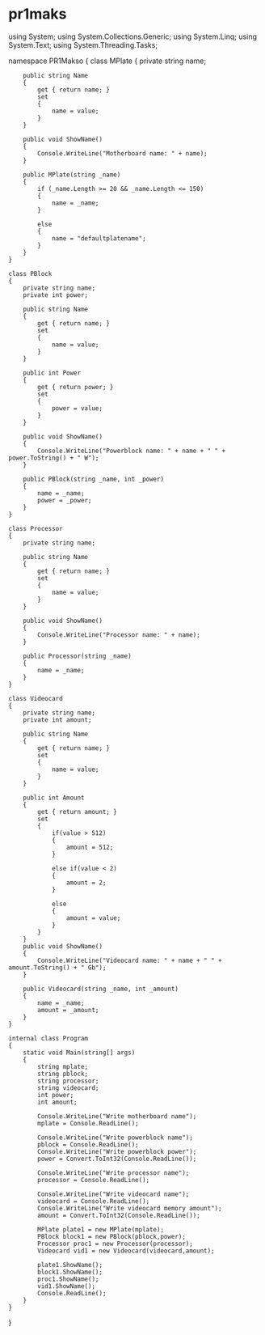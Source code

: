 # pr1maks
using System;
using System.Collections.Generic;
using System.Linq;
using System.Text;
using System.Threading.Tasks;

namespace PR1Makso
{
    class MPlate
    {
        private string name;

        public string Name
        {
            get { return name; }
            set 
            {
                name = value;
            }
        }

        public void ShowName()
        {
            Console.WriteLine("Motherboard name: " + name);
        }

        public MPlate(string _name)
        {
            if (_name.Length >= 20 && _name.Length <= 150)
            {
                name = _name;
            }

            else
            {
                name = "defaultplatename";
            }
        }
    }

    class PBlock
    {
        private string name;
        private int power;

        public string Name
        {
            get { return name; }
            set
            {
                name = value;
            }
        }

        public int Power
        {
            get { return power; }
            set
            {
                power = value;
            }
        }

        public void ShowName()
        {
            Console.WriteLine("Powerblock name: " + name + " " + power.ToString() + " W");
        }

        public PBlock(string _name, int _power)
        {
            name = _name;
            power = _power;
        }
    }

    class Processor
    {
        private string name;

        public string Name
        {
            get { return name; }
            set
            {
                name = value;
            }
        }

        public void ShowName()
        {
            Console.WriteLine("Processor name: " + name);
        }

        public Processor(string _name)
        {
            name = _name;
        }
    }

    class Videocard
    {
        private string name;
        private int amount;

        public string Name
        {
            get { return name; }
            set
            {
                name = value;
            }
        }

        public int Amount
        {
            get { return amount; }
            set
            {
                if(value > 512)
                {
                    amount = 512;
                }

                else if(value < 2)
                {
                    amount = 2;
                }

                else
                {
                    amount = value;
                }
            }
        }
        public void ShowName()
        {
            Console.WriteLine("Videocard name: " + name + " " + amount.ToString() + " Gb");
        }

        public Videocard(string _name, int _amount)
        {
            name = _name;
            amount = _amount;
        }
    }

    internal class Program
    {
        static void Main(string[] args)
        {
            string mplate;
            string pblock;
            string processor;
            string videocard;
            int power;
            int amount;

            Console.WriteLine("Write motherboard name");
            mplate = Console.ReadLine();

            Console.WriteLine("Write powerblock name");
            pblock = Console.ReadLine();
            Console.WriteLine("Write powerblock power");
            power = Convert.ToInt32(Console.ReadLine());

            Console.WriteLine("Write processor name");
            processor = Console.ReadLine();

            Console.WriteLine("Write videocard name");
            videocard = Console.ReadLine();
            Console.WriteLine("Write videocard memory amount");
            amount = Convert.ToInt32(Console.ReadLine());

            MPlate plate1 = new MPlate(mplate);
            PBlock block1 = new PBlock(pblock,power);
            Processor proc1 = new Processor(processor);
            Videocard vid1 = new Videocard(videocard,amount);

            plate1.ShowName();
            block1.ShowName();
            proc1.ShowName();
            vid1.ShowName();
            Console.ReadLine();
        }
    }
}
